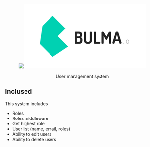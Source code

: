 <p align="center"><img src="https://res.cloudinary.com/dtfbvvkyp/image/upload/v1566331377/laravel-logolockup-cmyk-red.svg" width="400"><a href="https://bulma.io"><img src="https://raw.githubusercontent.com/jgthms/bulma/master/docs/images/bulma-banner.png" alt="Bulma: a Flexbox CSS framework" style="max-width:100%;" width="400"></a></p>

<p align="center">
User management system
</p>

## Inclused

This system includes

- Roles
- Roles middleware
- Get highest role
- User list (name, email, roles)
- Ability to edit users
- Ability to delete users
